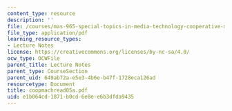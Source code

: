 ```yaml
---
content_type: resource
description: ''
file: /courses/mas-965-special-topics-in-media-technology-cooperative-machines-fall-2003/e1b064cd1871b0cd6e8ee6b3dfda9435_coopmachread05a.pdf
file_type: application/pdf
learning_resource_types:
- Lecture Notes
license: https://creativecommons.org/licenses/by-nc-sa/4.0/
ocw_type: OCWFile
parent_title: Lecture Notes
parent_type: CourseSection
parent_uid: 649ab72a-e5e3-4b6e-b47f-1728eca126ad
resourcetype: Document
title: coopmachread05a.pdf
uid: e1b064cd-1871-b0cd-6e8e-e6b3dfda9435
---
```

